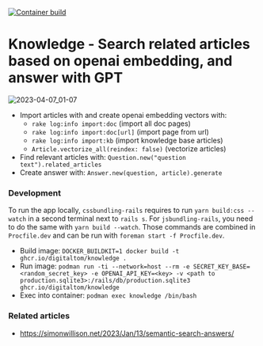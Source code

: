 [![Container build](https://github.com/digitaltom/knowledge/actions/workflows/docker-publish.yml/badge.svg)](https://github.com/digitaltom/knowledge/pkgs/container/knowledge)

# Knowledge - Search related articles based on openai embedding, and answer with GPT

![2023-04-07_01-07](https://user-images.githubusercontent.com/582520/230509975-049c6b73-ae39-4a5d-9d64-aa31de04a0e0.png)

- Import articles with and create openai embedding vectors with:
  - `rake log:info import:doc` (import all doc pages)
  - `rake log:info import:doc[url]` (import page from url)
  - `rake log:info import:kb` (import knowledge base articles)
  - `Article.vectorize_all(reindex: false)` (vectorize articles)
- Find relevant articles with: `Question.new("question text").related_articles`
- Create answer with: `Answer.new(question, article).generate`

### Development

To run the app locally, `cssbundling-rails` requires to run `yarn build:css --watch`
in a second terminal next to `rails s`. For `jsbundling-rails`, you need to do the same with `yarn build --watch`. Those commands are combined in `Procfile.dev` and can be run
with `foreman start -f Procfile.dev`.


* Build image: `DOCKER_BUILDKIT=1 docker build -t ghcr.io/digitaltom/knowledge .`
* Run image: `podman run -ti --network=host --rm -e SECRET_KEY_BASE=<random_secret_key> -e OPENAI_API_KEY=<key> -v <path to production.sqlite3>:/rails/db/production.sqlite3 ghcr.io/digitaltom/knowledge`
* Exec into container: `podman exec knowledge /bin/bash`

### Related articles

* https://simonwillison.net/2023/Jan/13/semantic-search-answers/

